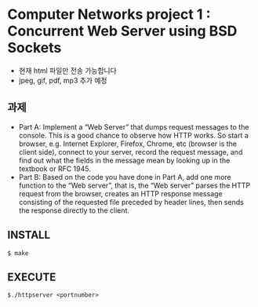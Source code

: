 # Computer Networks project 1 : Concurrent Web Server using BSD Sockets


* 현재 html 파일만 전송 가능합니다
* jpeg, gif, pdf, mp3 추가 예정


## 과제
* Part A: Implement a “Web Server” that dumps request messages to the console. This is a
good chance to observe how HTTP works. So start a browser, e.g. Internet Explorer, Firefox,
Chrome, etc (browser is the client side), connect to your server, record the request message, and
find out what the fields in the message mean by looking up in the textbook or RFC 1945.
* Part B: Based on the code you have done in Part A, add one more function to the “Web server”,
that is, the “Web server” parses the HTTP request from the browser, creates an HTTP response
message consisting of the requested file preceded by header lines, then sends the response directly
to the client.



## INSTALL

```
$ make
```

## EXECUTE

```
$./httpserver <portnumber>
```
